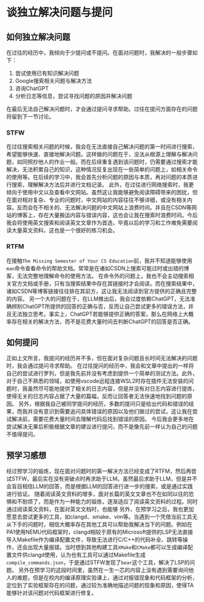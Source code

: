 # 谈独立解决问题与提问

## 如何独立解决问题
在过往的经历中，我倾向于少提问或不提问。在面对问题时，我解决的一般步骤如下：
1. 尝试使用已有知识解决问题
2. Google搜索相关问题与解决方法
3. 咨询ChatGPT
4. 分析日志等信息，尝试寻找问题的原因并解决问题

在最后无法自己解决问题时，才会通过提问寻求帮助。过往在提问方面存在的问题将留到下一节讨论。

### STFW
在过往搜索相关问题的时候，我会在无法直接自己解决问题的第一时间进行搜索，希望能够快速、直接地解决问题。这样做的问题在于，没法从根源上理解与解决问题，如同照抄他人的作业一般。而在后续重复遇到该问题时，仍需要通过搜索才能解决，无法积累自己的知识，这种情况反复出现在一些简单的问题上，如相关命令的使用等。在后续的学习中，我会首先分析问题的原因与本质，再对问题的本质进行搜索，理解解决方法后并进行文档记录。
此外，在过往进行网络搜索时，我更倾向于使用中文以及查看中文网站。虽然这让我能够避免阅读障碍带来的困扰，但在面对相对复杂、专业的问题时，中文网站的内容往往不够详细，或没有相关内容。反而会在不相关的、无法解决问题的中文网站上浪费时间。并且在CSDN等网站的博客上，存在大量搬运内容与错误内容，这也会让我在搜索时浪费时间。今后我会将使用英文搜索和阅读英文文章作为首选，毕竟以后的学习和工作难免需要阅读大量英文资料，这也是一个很好的练习机会。

### RTFM
在接触`The Missing Semester of Your CS Education`前，我并不知道能够使用`man`命令查看命令的帮助文档。常常是在诸如CSDN上搜索可能过时或出错的博客，无法完整地理解命令的使用方法。
在命令外的问题上，我也不会主动搜索相关官方文档或手册，只有当搜索结果中存在其链接时才会阅读。而在搜索结果中，诸如CSDN等博客链接往往排在其前方，这让我无法阅读到官方提供的正确且完整的内容。
另一个大的问题在于，在LLM推出后，我会过度依赖ChatGPT，无法准确辨别ChatGPT所提供的回答的正确与否，反而让自己尝试更多的错误方法，并且无法独立思考。事实上，ChatGPT若能够提供正确的答案，那么在网络上大概率存在相关的解决方法，而不是花费大量时间去判断ChatGPT的回答是否正确。

## 如何提问
正如上文所言，我提问的经历并不多，但在面对复杂问题且长时间无法解决的问题时，我会通过提问寻求帮助。
在过往提问的经历中，我会和文章中提出的一样将自己的尝试进行罗列，但是我先前并没有考虑到提供一个简单的测试方法。此外，对于自己不熟悉的领域，如使用vscode远程连接WSL2时存在插件无法安装的问题时，我虽然尽可能地提供了相关的日志内容，但是并没有对日志内容进行提炼，使得无关的日志内容占据了大量的篇幅，反而让回答者无法快速地找到问题的原因。
另外，根据我自己被同学提问的经历，多数的提问只是给出代码和错误的结果，而我并没有意识到需要追问具体错误的原因以及他们做过的尝试，这让我在尝试解决前，需要花费大量时间去理解代码后找到错误的原因。
今后我会更多地在尝试解决无果后积极根据文章的建议进行提问，而不是像先前一样认为自己的问题不值得提问。

## 预学习感想
经过预学习的锻炼，现在面对问题时的第一解决方法已经变成了RTFM，然后再尝试STFW，最后实在没有突破点时再求助于LLM。虽然最后求助于LLM，但是并不会盲目相信LLM的回答，而是根据LLM的回答进行进一步的搜索，或是通过实践进行验证。
随着阅读英文资料的增多，面对长篇的英文文章也不在如同以往的恐惧和不耐烦了，而是作为一种能力的锻炼，逐渐适应了阅读英文资料的过程。同时通过阅读英文资料，在面对英文文档时，也能够
另外，在预学习之后，我也更加愿意去尝试更多的工具，如clangd、xmake、vim等。当遇到一个凭借当前工具无从下手的问题时，相信大概率存在其他工具可以帮助我解决当下的问题。例如在PA1使用NEMU代码框架时，clangd相较于原有的Microsoft提供的LSP无法直接导入Makefile作为编译配置文件，导致无法进行C/C++的代码补全、跳转等操作，还会出现大量报错。当时想到其他构建工具`XMake`和`CMake`都可以生成编译配置文件供clangd使用，认为也有工具可以通过Makefile生成`compile_commands.json`，于是通过STFW发现了`bear`这个工具，解决了LSP的问题。
另外在预学习的这段时间里，虽然在一生一芯的内容上没有遇到需要询问他人的难题，但是在校内的编译原理实验课上，通过对报错现象和代码框架的分析，定位到了实验框架存在的问题，通过较为准确地描述问题的现象和原因，使得TA能够针对该问题对代码框架进行修复。


